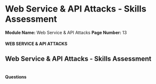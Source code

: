 <!--
 // Platform: Academy
// URL: https://academy.hackthebox.com/module/160/section/1475
// Platform Version: V1
// Module ID: 160
// Module Name: Web Service & API Attacks
// Module Difficulty: Medium
// Section ID: 1475
// Section Title: Web Service & API Attacks - Skills Assessment
// Page Title: Hack The Box - Academy
// Page Number: 13
-->

# Web Service & API Attacks - Skills Assessment

**Module Name:** Web Service & API Attacks **Page Number:** 13

#### 

#### WEB SERVICE & API ATTACKS

## Web Service & API Attacks - Skills Assessment

# 

# 

#### Questions

####
